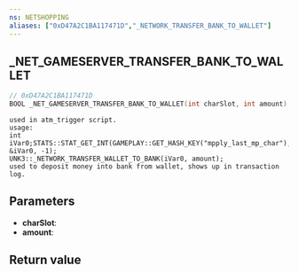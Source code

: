 ```yaml
---
ns: NETSHOPPING
aliases: ["0xD47A2C1BA117471D","_NETWORK_TRANSFER_BANK_TO_WALLET"]
---
```

## _NET_GAMESERVER_TRANSFER_BANK_TO_WALLET

```c
// 0xD47A2C1BA117471D
BOOL _NET_GAMESERVER_TRANSFER_BANK_TO_WALLET(int charSlot, int amount);
```

```
used in atm_trigger script.  
usage:  
int iVar0;STATS::STAT_GET_INT(GAMEPLAY::GET_HASH_KEY("mpply_last_mp_char"), &iVar0, -1);  
UNK3::_NETWORK_TRANSFER_WALLET_TO_BANK(iVar0, amount);  
used to deposit money into bank from wallet, shows up in transaction log.  
```

## Parameters
* **charSlot**: 
* **amount**: 

## Return value
